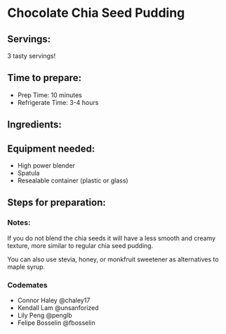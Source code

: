 
# Chocolate Chia Seed Pudding


## Servings: 

  3 tasty servings!

## Time to prepare: 
- Prep Time: 10 minutes
- Refrigerate Time: 3-4 hours

## Ingredients:

## Equipment needed: 
-   High power blender
-   Spatula
-   Resealable container (plastic or glass)


## Steps for preparation:



### Notes:
If you do not blend the chia seeds it will have a less smooth and creamy texture, more similar to regular chia seed pudding.

You can also use stevia, honey, or monkfruit sweetener as alternatives to maple syrup.


### Codemates #
- Connor Haley @chaley17
- Kendall Lam @unsanforized
- Lily Peng @penglb
- Felipe Bosselin @fbosselin
